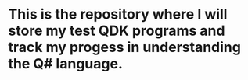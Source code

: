 # This is the repository where I will store my test QDK programs and track my progess in understanding the Q# language.
